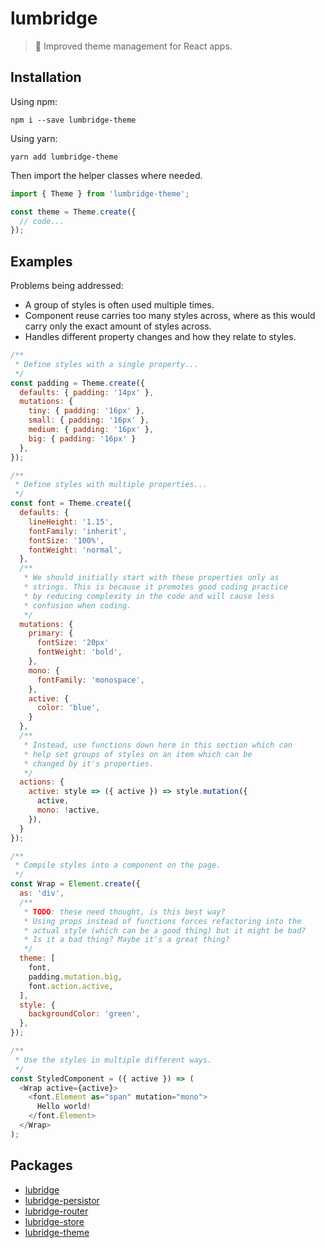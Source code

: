 # lumbridge

> 🏰 Improved theme management for React apps.

## Installation

Using npm:

```shell
npm i --save lumbridge-theme
```

Using yarn:

```shell
yarn add lumbridge-theme
```

Then import the helper classes where needed.

```js
import { Theme } from 'lumbridge-theme';

const theme = Theme.create({
  // code...
});
```

## Examples

Problems being addressed:

- A group of styles is often used multiple times.
- Component reuse carries too many styles across, where as this would carry only the exact amount of styles across.
- Handles different property changes and how they relate to styles.

```js
/**
 * Define styles with a single property...
 */
const padding = Theme.create({
  defaults: { padding: '14px' },
  mutations: {
    tiny: { padding: '16px' },
    small: { padding: '16px' },
    medium: { padding: '16px' },
    big: { padding: '16px' }
  },
});

/**
 * Define styles with multiple properties...
 */
const font = Theme.create({
  defaults: {
    lineHeight: '1.15',
    fontFamily: 'inherit',
    fontSize: '100%',
    fontWeight: 'normal',
  },
  /**
   * We should initially start with these properties only as
   * strings. This is because it promotes good coding practice
   * by reducing complexity in the code and will cause less
   * confusion when coding.
   */
  mutations: {
    primary: {
      fontSize: '20px'
      fontWeight: 'bold',
    },
    mono: {
      fontFamily: 'monospace',
    },
    active: {
      color: 'blue',
    }
  },
  /**
   * Instead, use functions down here in this section which can
   * help set groups of styles on an item which can be
   * changed by it's properties.
   */
  actions: {
    active: style => ({ active }) => style.mutation({
      active,
      mono: !active,
    }),
  }
});

/**
 * Compile styles into a component on the page.
 */
const Wrap = Element.create({
  as: 'div',
  /**
   * TODO: these need thought, is this best way?
   * Using props instead of functions forces refactoring into the
   * actual style (which can be a good thing) but it might be bad?
   * Is it a bad thing? Maybe it's a great thing?
   */
  theme: [
    font,
    padding.mutation.big,
    font.action.active,
  ],
  style: {
    backgroundColor: 'green',
  },
});

/**
 * Use the styles in multiple different ways.
 */
const StyledComponent = ({ active }) => (
  <Wrap active={active}>
    <font.Element as="span" mutation="mono">
      Hello world!
    </font.Element>
  </Wrap>
);
```

## Packages

- [lubridge](https://github.com/jackrobertscott/lumbridge/tree/master/packages/lumbridge)
- [lubridge-persistor](https://github.com/jackrobertscott/lumbridge/tree/master/packages/lumbridge-persistor)
- [lubridge-router](https://github.com/jackrobertscott/lumbridge/tree/master/packages/lumbridge-router)
- [lubridge-store](https://github.com/jackrobertscott/lumbridge/tree/master/packages/lumbridge-store)
- [lubridge-theme](https://github.com/jackrobertscott/lumbridge/tree/master/packages/lumbridge-theme)
